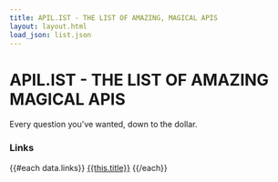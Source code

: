 ```yaml
---
title: APIL.IST - THE LIST OF AMAZING, MAGICAL APIS
layout: layout.html
load_json: list.json
---
```

# APIL.IST - THE LIST OF AMAZING MAGICAL APIS

Every question you've wanted, down to the dollar.

### Links

{{#each data.links}}
  [{{this.title}}]({{this.link}})
{{/each}}
